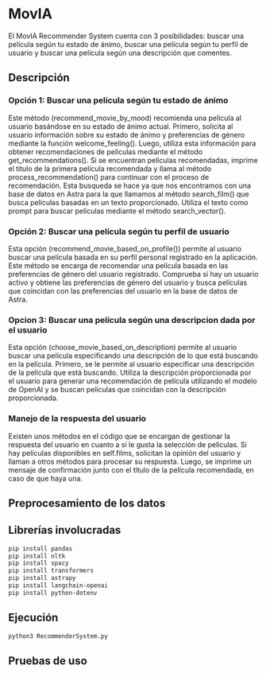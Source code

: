 # MovIA
El MovIA Recommender System cuenta con 3 posibilidades: buscar una película según tu estado de ánimo, buscar una película según tu perfil de usuario y buscar una película según una descripción que comentes.

## Descripción
### Opción 1: Buscar una película según tu estado de ánimo
Este método (recommend_movie_by_mood) recomienda una película al usuario basándose en su estado de ánimo actual. Primero, solicita al usuario información sobre su estado de ánimo y preferencias de género mediante la función welcome_feeling(). Luego, utiliza esta información para obtener recomendaciones de películas mediante el método get_recommendations(). Si se encuentran películas recomendadas, imprime el título de la primera película recomendada y llama al método process_recommendation() para continuar con el proceso de recomendación.
Esta busqueda se hace ya que nos encontramos con una base de datos en Astra para la que llamamos al método search_film() que busca películas basadas en un texto proporcionado. Utiliza el texto como prompt para buscar películas mediante el método search_vector().

### Opción 2: Buscar una película según tu perfil de usuario
Esta opción (recommend_movie_based_on_profile()) permite al usuario buscar una película basada en su perfil personal registrado en la aplicación. Este método se encarga de recomendar una película basada en las preferencias de género del usuario registrado.
Comprueba si hay un usuario activo y obtiene las preferencias de género del usuario y busca películas que coincidan con las preferencias del usuario en la base de datos de Astra.

### Opcion 3: Buscar una película según una descripcion dada por el usuario
Esta opción (choose_movie_based_on_description) permite al usuario buscar una película especificando una descripción de lo que está buscando en la película. Primero, se le permite al usuario especificar una descripción de la película que está buscando.
Utiliza la descripción proporcionada por el usuario para generar una recomendación de película utilizando el modelo de OpenAI y se buscan películas que coincidan con la descripción proporcionada.

### Manejo de la respuesta del usuario
Existen unos métodos en el código que se encargan de gestionar la respuesta del usuario en cuanto a si le gusta la selección de películas. Si hay películas disponibles en self.films, solicitan la opinión del usuario y llaman a otros métodos para procesar su respuesta. Luego, se imprime un mensaje de confirmación junto con el título de la película recomendada, en caso de que haya una.

## Preprocesamiento de los datos

## Librerías involucradas
```bash
pip install pandas
pip install nltk
pip install spacy
pip install transformers
pip install astrapy
pip install langchain-openai
pip install python-dotenv
```
## Ejecución

```bash
python3 RecommenderSystem.py
```

## Pruebas de uso
